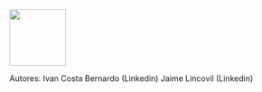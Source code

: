 <img src="https://raw.githubusercontent.com/jelincovil/logos_images/blob/7c5f031574f7afed7d01b0c9e39b18d492280da6/logo_netflix.png" width="100"> 

Autores: Ivan Costa Bernardo (Linkedin)
         Jaime Lincovil (Linkedin)
